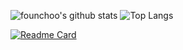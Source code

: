 ![founchoo's github stats](https://github-readme-stats.vercel.app/api?username=founchoo&hide_border=true&show_icons=true&count_private=true&include_all_commits=true&rank_icon=github&hide_title=true)
![Top Langs](https://github-readme-stats.vercel.app/api/top-langs/?username=founchoo&hide_border=true&layout=compact)

[![Readme Card](https://github-readme-stats.vercel.app/api/pin/?username=founchoo&repo=CampusHelper)](https://github.com/founchoo/CampusHelper)
